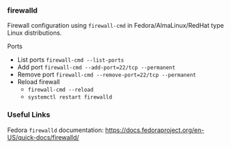 ### firewalld
Firewall configuration using ```firewall-cmd``` in Fedora/AlmaLinux/RedHat type Linux distributions.

Ports
* List ports ```firewall-cmd --list-ports```
* Add port ```firewall-cmd --add-port=22/tcp --permanent```
* Remove port ```firewall-cmd --remove-port=22/tcp --permanent```
* Reload firewall
  * ```firewall-cmd --reload```
  * ```systemctl restart firewalld```


### Useful Links
Fedora ```firewalld``` documentation: https://docs.fedoraproject.org/en-US/quick-docs/firewalld/
